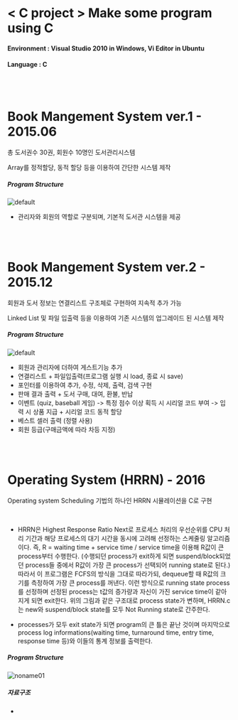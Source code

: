 # < C project > Make some program using C

#### Environment : Visual Studio 2010 in Windows, Vi Editor in Ubuntu
#### Language : C

<br><br>

# Book Mangement System ver.1 - 2015.06
<p> 총 도서권수 30권, 회원수 10명인 도서관리시스템</p>
<p> Array를 정적할당, 동적 할당 등을 이용하여 간단한 시스템 제작 <p> 

##### Program Structure
![default](https://user-images.githubusercontent.com/21214309/48597802-05243480-e9a3-11e8-8c3e-fd9b433161d3.JPG)

- 관리자와 회원의 역할로 구분되며, 기본적 도서관 시스템을 제공

<br><br>

# Book Mangement System ver.2 - 2015.12
<p> 회원과 도서 정보는 연결리스트 구조체로 구현하여 지속적 추가 가능</p>
<p> Linked List 및 파일 입출력 등을 이용하여 기존 시스템의 업그레이드 된 시스템 제작 <p> 

##### Program Structure
![default](https://user-images.githubusercontent.com/21214309/48597955-d78bbb00-e9a3-11e8-9da8-6157a8dcb9c9.JPG)


- 회원과 관리자에 더하여 게스트기능 추가
- 연결리스트 + 파일입출력(프로그램 실행 시 load, 종료 시 save)
- 포인터를 이용하여 추가, 수정, 삭제, 출력, 검색 구현
- 판매 결과 출력 + 도서 구매, 대여, 환불, 반납
- 이벤트 (quiz, baseball 게임) -> 특정 점수 이상 획득 시 시리얼 코드 부여 -> 입력 시 상품 지급 + 시리얼 코드 동적 할당
- 베스트 셀러 출력 (정렬 사용)
- 회원 등급(구매금액에 따라 차등 지정)

<br><br>

# Operating System (HRRN) - 2016
<p> Operating system Scheduling 기법의 하나인 HRRN 시뮬레이션을 C로 구현 </p><br>

- HRRN은 Highest Response Ratio Next로 프로세스 처리의 우선순위를 CPU 처리 기간과 해당 프로세스의 대기 시간을 동시에 고려해 선정하는 스케줄링 알고리즘이다. 즉, R = waiting time + service time / service time을 이용해 R값이 큰 process부터 수행한다. (수행되던 process가 exit하게 되면 suspend/block되었던 process들 중에서 R값이 가장 큰 process가 선택되어 running state로 된다.) 
  따라서 이 프로그램은 FCFS의 방식을 그대로 따라가되, dequeue할 때 R값의 크기를 측정하여 가장 큰 process를 꺼낸다. 이런 방식으로 running state process를 선정하며 선정된 process는 t값의 증가량과 자신이 가진 service time이 같아지게 되면 exit한다. 위의 그림과 같은 구조대로 process state가 변하며, HRRN.c는 new와 suspend/block state를 모두 Not Running state로 간주한다. <br> 
  
- processes가 모두 exit state가 되면 program의 큰 틀은 끝난 것이며 마지막으로 process log informations(waiting time, turnaround time, entry time, response time 등)와 이들의 통계 정보를 출력한다. 


##### Program Structure
![noname01](https://user-images.githubusercontent.com/21214309/48598208-14a47d00-e9a5-11e8-8622-ca0dc6a7bb8c.png)

##### 자료구조
-

